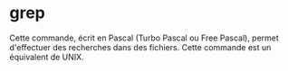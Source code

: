 # grep
Cette commande, écrit en Pascal (Turbo Pascal ou Free Pascal), permet d'effectuer des recherches dans des fichiers. Cette commande est un équivalent de UNIX.
